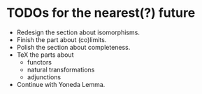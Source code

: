 
# TODOs for the nearest(?) future

* Redesign the section about isomorphisms.
* Finish the part about (co)limits.
* Polish the section about completeness.
* TeX the parts about
  - functors
  - natural transformations
  - adjunctions
* Continue with Yoneda Lemma.
